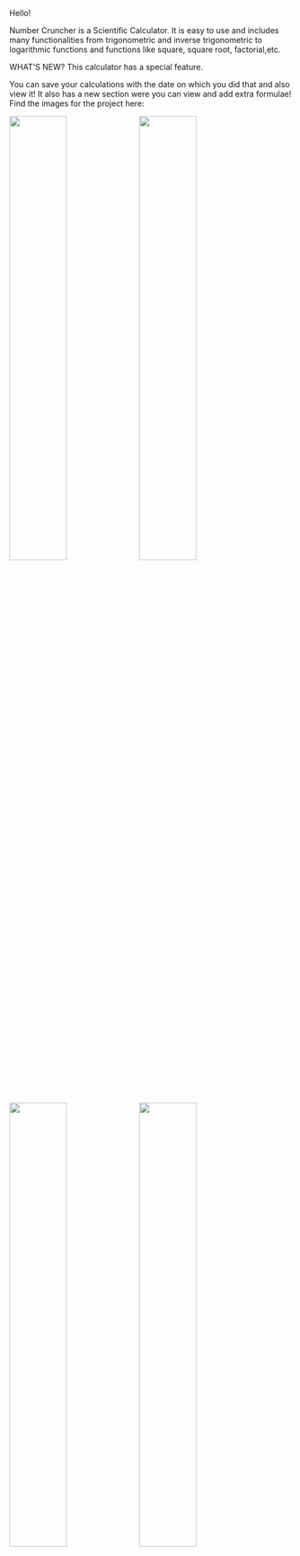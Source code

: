 Hello!

Number Cruncher is a Scientific Calculator. It is easy to use and includes many functionalities from trigonometric and inverse trigonometric to logarithmic functions and functions like square, square root, factorial,etc.

WHAT'S NEW? This calculator has a special feature.

You can save your calculations with the date on which you did that and also view it!
It also has a new section were you can view and add extra formulae!
Find the images for the project here:

 <img src="https://user-images.githubusercontent.com/68902873/109201690-2e071700-77b3-11eb-8135-9f4b9050f065.png" width="45%"> <img src="https://user-images.githubusercontent.com/68902873/109201696-2fd0da80-77b3-11eb-8fc5-eb7cb76315ef.png" width="45%"> <img src="https://user-images.githubusercontent.com/68902873/109201699-30697100-77b3-11eb-9dad-64892727cb75.png" width="45%"> <img src="https://user-images.githubusercontent.com/68902873/109201706-32cbcb00-77b3-11eb-87a0-8c080be19def.png" width="45%"> 
 



